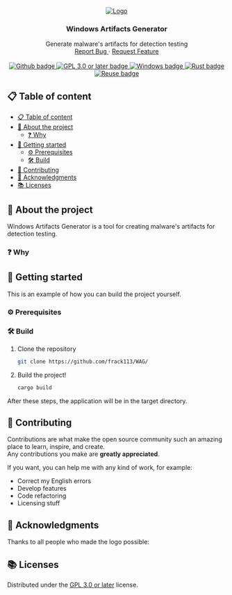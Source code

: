 <!--
SPDX-FileCopyrightText: 2023 The WAG development team

SPDX-License-Identifier: GPL-3.0-or-later
-->

<div align="center">
  <a href="https://github.com/frack113/WAG/">
    <img src="./media/wag.ico" alt="Logo" />
  </a>

  <h3 align="center">Windows Artifacts Generator</h3>

  <p align="center">
    Generate malware's artifacts for detection testing
    <br />
    <a href="https://github.com/frack113/WAG/issues/">
      Report Bug
    </a>
    ·
    <a href="https://github.com/frack113/WAG/issues/">
      Request Feature
    </a>
    <br />
    <br />
    <a href="https://github.com/">
      <img src="https://img.shields.io/badge/GitHub-181717?logo=github&logoColor=fff&style=for-the-badge" alt="Github badge" />
    </a>
    <a href="https://spdx.org/licenses/AGPL-3.0-or-later.html">
      <img src="https://img.shields.io/badge/License-GPL%203.0%20or%20later-green.svg?style=for-the-badge" alt="GPL 3.0 or later badge" />
    </a>
    <a href="https://www.microsoft.com/en-us/windows/">
      <img src="https://img.shields.io/badge/Windows-0078D4?logo=windows&logoColor=fff&style=for-the-badge" alt="Windows badge" />
    </a>
    <a href="https://www.rust-lang.org/">
      <img src="https://img.shields.io/badge/Rust-000?logo=rust&logoColor=fff&style=for-the-badge" alt="Rust badge" />
    </a>
    <a href="https://reuse.software/">
      <img src="" alt="Reuse badge" />
    </a>
  </p>
</div>

## :clipboard: Table of content

- [:clipboard: Table of content](#clipboard-table-of-content)
- [:eyes: About the project](#eyes-about-the-project)
  - [:question: Why](#question-why)
- [:rocket: Getting started](#rocket-getting-started)
  - [:gear: Prerequisites](#gear-prerequisites)
  - [:hammer_and_wrench: Build](#hammer_and_wrench-build)
- [:construction_worker: Contributing](#construction_worker-contributing)
- [:raised_hands: Acknowledgments](#raised_hands-acknowledgments)
- [:books: Licenses](#books-licenses)

## :eyes: About the project

Windows Artifacts Generator is a tool for creating malware's artifacts for detection testing.

### :question: Why

## :rocket: Getting started

This is an example of how you can build the project yourself.

### :gear: Prerequisites

### :hammer_and_wrench: Build

1.  Clone the repository

    ```sh
    git clone https://github.com/frack113/WAG/
    ```

2.  Build the project!

    ```sh
    cargo build
    ```

After these steps, the application will be in the target directory.

## :construction_worker: Contributing

Contributions are what make the open source community such an amazing place to learn, inspire, and create. \
Any contributions you make are **greatly appreciated**.

If you want, you can help me with any kind of work, for example:

- Correct my English errors
- Develop features
- Code refactoring
- Licensing stuff

## :raised_hands: Acknowledgments

Thanks to all people who made the logo possible:

## :books: Licenses

Distributed under the [GPL 3.0 or later][GPL 3.0 or later] license.

[GPL 3.0 or later]: ./LICENSES/GPL-3.0-or-later.txt
